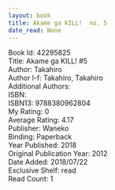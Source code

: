 ```yaml
---
layout: book
title: Akame ga KILL!  no. 5
date_read: None
---
```


Book Id: 42295825<br />
Title: Akame ga KILL! #5<br />
Author: Takahiro<br />
Author l-f: Takahiro, Takahiro<br />
Additional Authors: <br />
ISBN: <br />
ISBN13: 9788380962804<br />
My Rating: 0<br />
Average Rating: 4.17<br />
Publisher: Waneko<br />
Binding: Paperback<br />
Year Published: 2018<br />
Original Publication Year: 2012<br />
Date Added: 2018/07/22<br />
Exclusive Shelf: read<br />
Read Count: 1<br />

